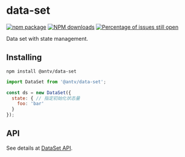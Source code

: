 # data-set

[![npm package](https://img.shields.io/npm/v/@antv/data-set.svg?style=flat-square)](https://www.npmjs.com/package/@antv/data-set)
[![NPM downloads](http://img.shields.io/npm/dm/@antv/data-set.svg?style=flat-square)](https://npmjs.org/package/@antv/data-set)
[![Percentage of issues still open](http://isitmaintained.com/badge/open/antvis/data-set.svg)](http://isitmaintained.com/project/antvis/data-set "Percentage of issues still open")

Data set with state management.

## Installing

`npm install @antv/data-set`

```js
import DataSet from '@antv/data-set';

const ds = new DataSet({
  state: { // 指定初始化状态量
    foo: 'bar'
  }
});
```

## API

See details at [DataSet API](https://antv.alipay.com/zh-cn/g2/3.x/api/data-set.html).
